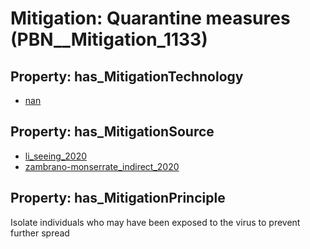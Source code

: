 # Mitigation: __Quarantine measures__ (PBN__Mitigation_1133)

## Property: has_MitigationTechnology

* [nan](../Technology/PBN__Technology_22)

## Property: has_MitigationSource

* [li_seeing_2020](../Article/PBN__Article_25)
* [zambrano-monserrate_indirect_2020](../Article/PBN__Article_238)

## Property: has_MitigationPrinciple

Isolate individuals who may have been exposed to the virus to prevent further spread

